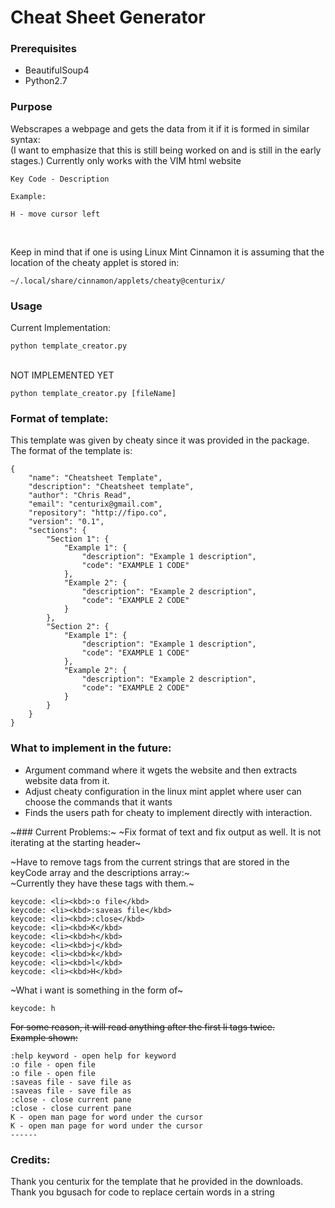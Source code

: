 # Cheat Sheet Generator
### Prerequisites
* BeautifulSoup4
* Python2.7

### Purpose
Webscrapes a webpage and gets the data from it if it is formed in similar syntax:<br>
(I want to emphasize that this is still being worked on and is still in the early stages.)
Currently only works with the VIM html website
```
Key Code - Description

Example:

H - move cursor left
```
<br>

Keep in mind that if one is using Linux Mint Cinnamon it is assuming that the location of the cheaty applet is stored in:
```
~/.local/share/cinnamon/applets/cheaty@centurix/
```

### Usage 

Current Implementation:
```
python template_creator.py
```

<br>
NOT IMPLEMENTED YET

```
python template_creator.py [fileName]
```

### Format of template:
This template was given by cheaty since it was provided in the package. <br>
The format of the template is:
```
{
	"name": "Cheatsheet Template",
	"description": "Cheatsheet template",
	"author": "Chris Read",
	"email": "centurix@gmail.com",
	"repository": "http://fipo.co",
	"version": "0.1",
	"sections": {
		"Section 1": {
			"Example 1": {
				"description": "Example 1 description",
				"code": "EXAMPLE 1 CODE"
			},
			"Example 2": {
				"description": "Example 2 description",
				"code": "EXAMPLE 2 CODE"
			}
		},
		"Section 2": {
			"Example 1": {
				"description": "Example 1 description",
				"code": "EXAMPLE 1 CODE"
			},
			"Example 2": {
				"description": "Example 2 description",
				"code": "EXAMPLE 2 CODE"
			}
		}
	}
}
```


### What to implement in the future:
- Argument command where it wgets the website and then extracts website data from it.
- Adjust cheaty configuration in the linux mint applet where user can choose the commands that it wants
- Finds the users path for cheaty to implement directly with interaction.

~### Current Problems:~
~Fix format of text and fix output as well. It is not iterating at the starting header~<br>

~Have to remove tags from the current strings that are stored in the keyCode array and the descriptions array:~
<br>
~Currently they have these tags with them.~
```
keycode: <li><kbd>:o file</kbd>
keycode: <li><kbd>:saveas file</kbd>
keycode: <li><kbd>:close</kbd>
keycode: <li><kbd>K</kbd>
keycode: <li><kbd>h</kbd>
keycode: <li><kbd>j</kbd>
keycode: <li><kbd>k</kbd>
keycode: <li><kbd>l</kbd>
keycode: <li><kbd>H</kbd>

```
~What i want is something in the form of~
```
keycode: h

```

~~For some reason, it will read anything after the first li tags twice.~~
<br>
~~Example shown:~~
```
:help keyword - open help for keyword
:o file - open file
:o file - open file
:saveas file - save file as
:saveas file - save file as
:close - close current pane
:close - close current pane
K - open man page for word under the cursor
K - open man page for word under the cursor
------

```

### Credits:
Thank you centurix for the template that he provided in the downloads.
<br>
Thank you bgusach for code to replace certain words in a string
